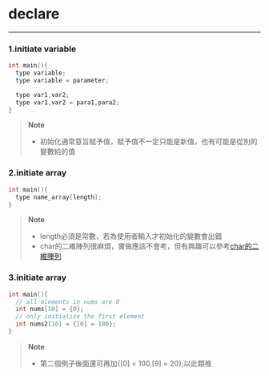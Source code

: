 # declare

---

### 1.initiate variable

```c
int main(){
  type variable;
  type variable = parameter;

  type var1,var2;
  type var1,var2 = para1,para2;
}
```

> **Note** <br />
> - 初始化通常意旨賦予值，賦予值不一定只能是新值，也有可能是從別的變數給的值

### 2.initiate array

```c
int main(){
  type name_array[length];
}
```

> **Note** <br />
> - length必須是常數，若為使用者輸入才初始化的變數會出錯
> - char的二維陣列很麻煩，實做應該不會考，但有興趣可以參考[char的二維陣列](https://www.knowprogram.com/c-programming/2d-array-of-strings-in-c/)

### 3.initiate array

```c
int main(){
  // all elements in nums are 0
  int nums[10] = {0};
  // only initialize the first element
  int nums2[10] = {[0] = 100};
}
```

> **Note** <br />
> - 第二個例子後面還可再加{[0] = 100,[9] = 20};以此類推
